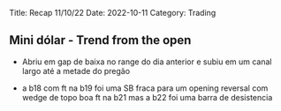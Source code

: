 Title: Recap 11/10/22
Date: 2022-10-11
Category: Trading

## Mini dólar - Trend from the open

* Abriu em gap de baixa no range do dia anterior e subiu em um canal largo  até a metade do pregão

* a b18 com ft na b19 foi uma SB fraca para um opening reversal com wedge de topo boa ft na b21 mas a b22 foi uma barra de desistencia

